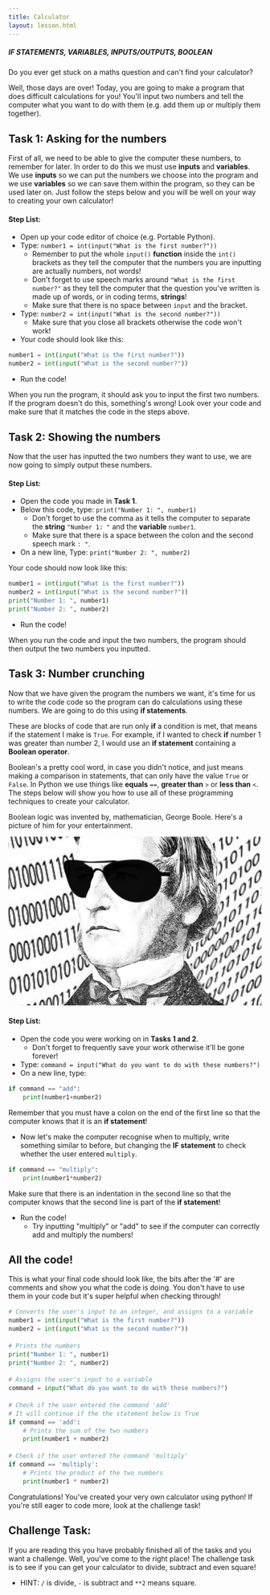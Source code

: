 ```yaml
---
title: Calculator
layout: lesson.html
---
```

##### IF STATEMENTS, VARIABLES, INPUTS/OUTPUTS, BOOLEAN
Do you ever get stuck on a maths question and can't find your calculator?

Well, those days are over! Today, you are going to make a program that does difficult calculations for you! You'll input two numbers and tell the computer what you want to do with them (e.g. add them up or multiply them together).

## Task 1: Asking for the numbers
First of all, we need to be able to give the computer these numbers, to remember for later. In order to do this we must use **inputs** and **variables**. We use **inputs** so we can put the numbers we choose into the program and we use **variables** so we can save  them within the program, so they can be used later on. Just follow the steps below and you will be well on your way to creating your own calculator!

#### Step List:
* Open up your code editor of choice (e.g. Portable Python).
*  Type: `number1 = int(input("What is the first number?"))`
	* Remember to put the whole `input()` **function** inside the `int()` brackets as they tell the computer that the numbers you are inputting are actually numbers, not words!
	* Don't forget to use speech marks around `"What is the first number?"` as they tell the computer that the question you've written is made up of words, or in coding  terms, **strings**!
	* Make sure that there is no space between `input` and the bracket.
* Type: `number2 = int(input("What is the second number?"))`
	* Make sure that you close all brackets otherwise the code won't work!
* Your code should look like this:
```python
number1 = int(input("What is the first number?"))
number2 = int(input("What is the second number?"))
```

* Run the code!

When you run the program, it should ask you to input the first two numbers. If the program doesn't do this, something's wrong! Look over your code and make sure that it matches the code in the steps above.

## Task 2: Showing the numbers
Now that the user has inputted the two numbers they want to use, we are now going to simply output these numbers.

#### Step List:
* Open the code you made in **Task 1**.
* Below this code, type: `print("Number 1: ", number1)`
	* Don't forget to use the comma as it tells the computer to separate the **string** `"Number 1: "` and the **variable** `number1`.
	* Make sure that there is a space between the colon and the second speech mark `: "`.
* On a new line, Type: `print("Number 2: ", number2)`

Your code should now look like this:

```python
number1 = int(input("What is the first number?"))
number2 = int(input("What is the second number?"))
print("Number 1: ", number1)
print("Number 2: ", number2)
```  
* Run the code!

When you run the code and input the two numbers, the program should then output the two numbers you inputted.

## Task 3: Number crunching
Now that we have given the program the numbers we want, it's time for us to write the code code so the program can do calculations using these numbers. We are going to do this using **if statements**.

These are blocks of code that are run only **if** a condition is met, that means if the statement I make is `True`. For example, if I wanted to check **if** number 1 was greater than number 2, I would use an **if statement** containing a **Boolean operator**.

Boolean's a pretty cool word, in case you didn't notice, and just means making a comparison in statements, that can only have the value `True` or `False`. In Python we use things like **equals** `==`, **greater than** `>` or **less than** `<`. The steps below will show you how to use all of these programming techniques to create your calculator.

Boolean logic was invented by, mathematician, George Boole. Here's a picture of him for your entertainment.

![Boole looking cool](images/boole.jpg)

<!-- Steps and reasons for doing it -->
#### Step List:
* Open the code you were working on in **Tasks 1 and 2**.
	* Don't forget to frequently save your work otherwise it'll be gone forever!
* Type: `command = input("What do you want to do with these numbers?")`
* On a new line, type:

```python
if command == "add":
	print(number1+number2)
```

Remember that you must have a colon on the end of the first line so that the computer knows that it is an **if statement**!

* Now let's make the computer recognise when to multiply, write something similar to before, but changing the **IF statement** to check whether the user entered `multiply`.

```python
if command == "multiply":
	print(number1*number2)
```

Make sure that there is an indentation in the second line so that the computer knows that the second line is part of the **if statement**!
* Run the code!
	* Try inputting "multiply" or "add" to see if the computer can correctly add and multiply the numbers!

## All the code!
This is what your final code should look like, the bits after the '#' are comments and show you what the code is doing. You don't have to use them in your code but it's super helpful when checking through!

```python
# Converts the user's input to an integer, and assigns to a variable
number1 = int(input("What is the first number?"))
number2 = int(input("What is the second number?"))
​
# Prints the numbers
print("Number 1: ", number1)
print("Number 2: ", number2)
​
# Assigns the user's input to a variable
command = input("What do you want to do with these numbers?")

# Check if the user entered the command 'add'
# It will continue if the the statement below is True
if command == 'add':
	# Prints the sum of the two numbers
	print(number1 + number2)

# Check if the user entered the command 'multiply'
if command == 'multiply':
	# Prints the product of the two numbers
	print(number1 * number2)
```

Congratulations! You've created your very own calculator using python! If you're still eager to code more, look at the challenge task!

## Challenge Task:
If you are reading this you have probably finished all of the tasks and you want a challenge. Well, you've come to the right place! The challenge task is to see if you can get your calculator to divide, subtract and even square!

* HINT: `/` is divide, `-` is subtract and `**2` means square.
